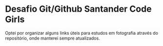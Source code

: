 # Desafio Git/Github Santander Code Girls 
Optei por organizar alguns links úteis para estudos em fotografia através do repositório, onde manterei sempre atualizados.
